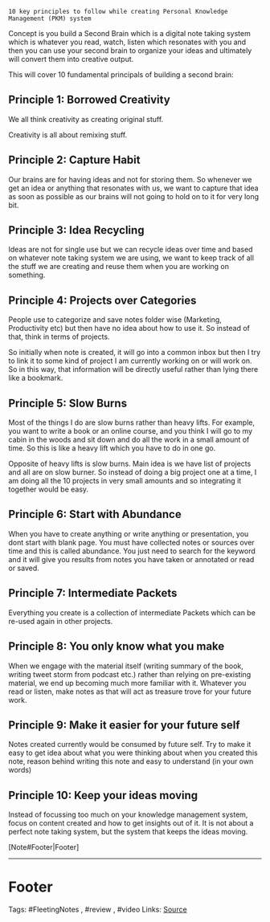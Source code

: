 `10 key principles to follow while creating Personal Knowledge Management (PKM) system`

Concept is you build a Second Brain which is a digital note taking system which is whatever you read, watch, listen which resonates with you and then you can use your second brain to organize your ideas and ultimately will convert them into creative output. 

This will cover 10 fundamental principals of building a second brain:

## Principle 1:  Borrowed Creativity
We all think creativity as creating original stuff.

Creativity is all about remixing stuff.

## Principle 2: Capture Habit
 Our brains are for having ideas and not for storing them. So whenever we get an idea or anything that resonates with us,  we want to capture that idea as soon as possible as our brains will not going to hold on to it for very long bit. 

## Principle 3: Idea Recycling
Ideas are not for single use but we can recycle ideas over time and based on whatever note taking system we are using, we want to keep track of all the stuff we are creating and reuse them when you are working on something.

## Principle 4: Projects over Categories
People use to categorize and save notes folder wise (Marketing, Productivity etc) but then have no idea about how to use it. So instead of that, think in terms of projects. 

So initially when note is created, it will go into a common inbox but then I try to link it to some kind of project I am currently working on or will work on. So in this way, that information will be directly useful rather than lying there like a bookmark.

## Principle 5:  Slow Burns
Most of the things I do are slow burns rather than heavy lifts. For example, you want to write a  book or an online course, and you think I will go to my cabin in the woods and sit down and do all the work in a small amount of time. So this is like a heavy lift which you have to do in one go. 

Opposite of heavy lifts is slow burns. Main idea is we have list of projects and all are on slow burner. So instead of doing a big project one at a time, I am doing all the 10 projects in very small amounts and so integrating it together would be easy. 

## Principle 6: Start with Abundance
 When you have to create anything or write anything or presentation, you dont start with blank page. You must have collected notes or sources over time and this is called abundance.  You just need to search for the keyword and it will give you results from notes you have taken or annotated or read or saved.

## Principle 7: Intermediate Packets
Everything you create is a collection of intermediate Packets which can be re-used again in other projects. 

## Principle 8: You only know what you make
When we engage with the material itself (writing summary of the book, writing tweet storm from podcast etc.) rather than relying on pre-existing material, we end up becoming much more familiar with it. Whatever you read or listen, make notes as that will act as treasure trove for your future work.

## Principle 9: Make it easier for your future self
 Notes created  currently would be consumed by future self. Try to make it easy to get idea about what you were thinking about when you created this note, reason behind writing this note and easy to understand (in your own words)

## Principle 10: Keep your ideas moving
Instead of focussing too much on your knowledge management system, focus on content created and how to get insights out of it. It is not about a perfect note taking system, but the system that keeps the ideas moving.
 

[Note#Footer|Footer]

---
# Footer
Tags: #FleetingNotes , #review , #video
Links: 
[Source](https://www.youtube.com/watch?edufilter=NULL&v=OP3dA2GcAh8&t=76s&ab_channel=AliAbdaal)
<!--stackedit_data:
eyJoaXN0b3J5IjpbLTkwMDA4OTkxMywxOTQ1MTkwMDksMTgwND
U3NzE1MCwtMjgwNDYyNDk4LDEwODU1MjIxNzgsLTE2MTA0ODQ2
NjldfQ==
-->